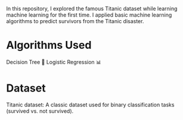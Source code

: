 In this repository, I explored the famous Titanic dataset while learning machine learning for the first time. I applied basic machine learning algorithms to predict survivors from the Titanic disaster.

# Algorithms Used
Decision Tree 🌳
Logistic Regression 📊

# Dataset
Titanic dataset: A classic dataset used for binary classification tasks (survived vs. not survived).
